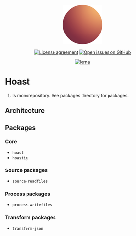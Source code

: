<div align="center">

  [![](icons/128.png)](https://hoast.js.org)

  [![License agreement](https://img.shields.io/github/license/hoast/hoast.svg?style=flat-square&maxAge=86400)](https://github.com/hoast/hoast/blob/master/LICENSE)
  [![Open issues on GitHub](https://img.shields.io/github/issues/hoast/hoast.svg?style=flat-square&maxAge=86400)](https://github.com/hoast/hoast/issues)

  [![lerna](https://img.shields.io/badge/maintained%20with-lerna-cc00ff.svg)](https://lerna.js.org/)

</div>

# Hoast

1. Is monorepository. See packages directory for packages.

## Architecture



## Packages

### Core

- `hoast`
- `hoastig`

### Source packages

- `source-readfiles`

### Process packages

- `process-writefiles`

### Transform packages

- `transform-json`
